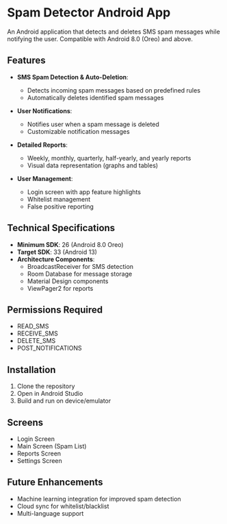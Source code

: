 # Spam Detector Android App

An Android application that detects and deletes SMS spam messages while notifying the user. Compatible with Android 8.0 (Oreo) and above.

## Features

- **SMS Spam Detection & Auto-Deletion**:
  - Detects incoming spam messages based on predefined rules
  - Automatically deletes identified spam messages

- **User Notifications**:
  - Notifies user when a spam message is deleted
  - Customizable notification messages

- **Detailed Reports**:
  - Weekly, monthly, quarterly, half-yearly, and yearly reports
  - Visual data representation (graphs and tables)

- **User Management**:
  - Login screen with app feature highlights
  - Whitelist management
  - False positive reporting

## Technical Specifications

- **Minimum SDK**: 26 (Android 8.0 Oreo)
- **Target SDK**: 33 (Android 13)
- **Architecture Components**:
  - BroadcastReceiver for SMS detection
  - Room Database for message storage
  - Material Design components
  - ViewPager2 for reports

## Permissions Required

- READ_SMS
- RECEIVE_SMS
- DELETE_SMS
- POST_NOTIFICATIONS

## Installation

1. Clone the repository
2. Open in Android Studio
3. Build and run on device/emulator

## Screens

- Login Screen
- Main Screen (Spam List)
- Reports Screen
- Settings Screen

## Future Enhancements

- Machine learning integration for improved spam detection
- Cloud sync for whitelist/blacklist
- Multi-language support